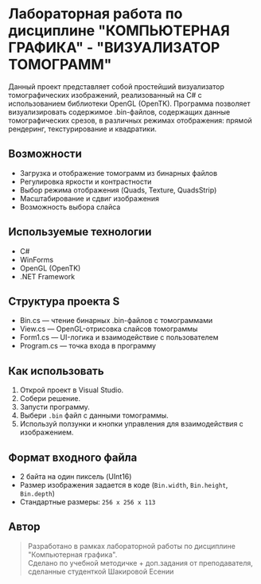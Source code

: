 # Лабораторная работа по дисциплине "КОМПЬЮТЕРНАЯ ГРАФИКА" - "ВИЗУАЛИЗАТОР ТОМОГРАММ" 

Данный проект представляет собой простейший визуализатор томографических изображений, реализованный на C# с использованием библиотеки OpenGL (OpenTK). Программа позволяет визуализировать содержимое .bin-файлов, содержащих данные томографических срезов, в различных режимах отображения: прямой рендеринг, текстурирование и квадратики.

## Возможности
- Загрузка и отображение томограмм из бинарных файлов
- Регулировка яркости и контрастности
- Выбор режима отображения (Quads, Texture, QuadsStrip)
- Масштабирование и сдвиг изображения
- Возможность выбора слайса

## Используемые технологии
- C#
- WinForms
- OpenGL (OpenTK)
- .NET Framework

## Структура проекта S
- Bin.cs        — чтение бинарных .bin-файлов с томограммами  
- View.cs       — OpenGL-отрисовка слайсов томограммы  
- Form1.cs      — UI-логика и взаимодействие с пользователем  
- Program.cs    — точка входа в программу

## Как использовать
1. Открой проект в Visual Studio.
2. Собери решение.
3. Запусти программу.
4. Выбери `.bin` файл с данными томограммы.
5. Используй ползунки и кнопки управления для взаимодействия с изображением.

## Формат входного файла
- 2 байта на один пиксель (UInt16)
- Размер изображения задается в коде (`Bin.width`, `Bin.height`, `Bin.depth`)
- Стандартные размеры: `256 x 256 x 113`

## Автор

> Разработано в рамках лабораторной работы по дисциплине "Компьютерная графика".  
> Сделано по учебной методичке + доп.задания от преподавателя, сделанные студенткой Шакировой Есении
